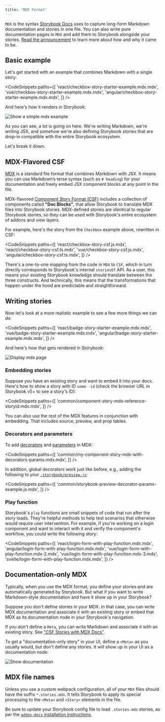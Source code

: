 ```yaml
---
title: 'MDX Format'
---
```


`MDX` is the syntax [Storybook Docs](../writing-docs/introduction.md) uses to capture long-form Markdown documentation and stories in one file. You can also write pure documentation pages in `MDX` and add them to Storybook alongside your stories. [Read the announcement](https://medium.com/storybookjs/rich-docs-with-storybook-mdx-61bc145ae7bc) to learn more about how and why it came to be.

## Basic example

Let's get started with an example that combines Markdown with a single story:

<!-- prettier-ignore-start -->

<CodeSnippets
  paths={[
    'react/checkbox-story-starter-example.mdx.mdx',
    'vue/checkbox-story-starter-example.mdx.mdx',
    'angular/checkbox-story-starter-example.mdx.mdx',
  ]}
/>

<!-- prettier-ignore-end -->

And here's how it renders in Storybook:

![Show a simple mdx example](./mdx-simple.png)

As you can see, a lot is going on here. We're writing Markdown, we're writing JSX, and somehow we're also defining Storybook stories that are drop-in compatible with the entire Storybook ecosystem.

Let's break it down.

## MDX-Flavored CSF

[MDX](https://mdxjs.com/) is a standard file format that combines Markdown with JSX. It means you can use Markdown’s terse syntax (such as `# heading`) for your documentation and freely embed JSX component blocks at any point in the file.

MDX-flavored [Component Story Format (CSF)](https://medium.com/storybookjs/component-story-format-66f4c32366df) includes a collection of components called **"Doc Blocks"**, that allow Storybook to translate MDX files into Storybook stories. MDX-defined stories are identical to regular Storybook stories, so they can be used with Storybook's entire ecosystem of addons and view layers.

For example, here's the story from the `Checkbox` example above, rewritten in CSF:

<!-- prettier-ignore-start -->

<CodeSnippets
  paths={[
    'react/checkbox-story-csf.js.mdx',
    'react/checkbox-story-csf.ts.mdx',
    'vue/checkbox-story-csf.js.mdx',
    'angular/checkbox-story-csf.ts.mdx',
  ]}
/>

<!-- prettier-ignore-end -->

There's a one-to-one mapping from the code in `MDX` to `CSF`, which in turn directly corresponds to Storybook's internal `storiesOf` API. As a user, this means your existing Storybook knowledge should translate between the three constructs. And technically, this means that the transformations that happen under the hood are predictable and straightforward.

## Writing stories

Now let's look at a more realistic example to see a few more things we can do:

<!-- prettier-ignore-start -->

<CodeSnippets
  paths={[
    'react/badge-story-starter-example.mdx.mdx',
    'vue/badge-story-starter-example.mdx.mdx',
    'angular/badge-story-starter-example.mdx.mdx',
  ]}
/>

<!-- prettier-ignore-end -->

And here's how that gets rendered in Storybook:

![Display mdx page](./mdx-page.png)

### Embedding stories

Suppose you have an existing story and want to embed it into your docs. Here's how to show a story with ID `some--id` (check the browser URL in Storybook v5+ to see a story's ID):

<!-- prettier-ignore-start -->

<CodeSnippets
  paths={[
    'common/component-story-mdx-reference-storyid.mdx.mdx',
  ]}
/>

<!-- prettier-ignore-end -->

You can also use the rest of the MDX features in conjunction with embedding. That includes source, preview, and prop tables.

### Decorators and parameters

To add [decorators](../writing-docs/mdx.md#decorators-and-parameters) and [parameters](../writing-docs/mdx.md#decorators-and-parameters) in MDX:

<!-- prettier-ignore-start -->

<CodeSnippets
  paths={[
    'common/my-component-story-mdx-with-decorators-params.mdx.mdx',
  ]}
/>

<!-- prettier-ignore-end -->

In addition, global decorators work just like before, e.g., adding the following to your [`.storybook/preview.js`](../configure/overview.md#configure-story-rendering):

<!-- prettier-ignore-start -->

<CodeSnippets
  paths={[
    'common/storybook-preview-decorator-params-example.js.mdx',
  ]}
/>

<!-- prettier-ignore-end -->

### Play function

Storybook's `play` functions are small snippets of code that run after the story loads. They're helpful methods to help test scenarios that otherwise would require user intervention. For example, if you're working on a login component and want to interact with it and verify the component's workflow, you could write the following story:

<!-- prettier-ignore-start -->

<CodeSnippets
  paths={[
    'react/login-form-with-play-function.mdx.mdx',
    'angular/login-form-with-play-function.mdx.mdx',
    'vue/login-form-with-play-function.mdx-2.mdx',
    'vue/login-form-with-play-function.mdx-3.mdx',
    'svelte/login-form-with-play-function.mdx.mdx',
  ]}
/>

<!-- prettier-ignore-end -->

## Documentation-only MDX

Typically, when you use the MDX format, you define your stories and are automatically generated by Storybook. But what if you want to write Markdown-style documentation and have it show up in your Storybook?

Suppose you don't define stories in your MDX. In that case, you can write MDX documentation and associate it with an existing story or embed that MDX as its documentation node in your Storybook's navigation.

If you don't define a `Meta`, you can write Markdown and associate it with an existing story. See ["CSF Stories with MDX Docs"](../writing-docs/mdx.md).

To get a "documentation-only story" in your UI, define a `<Meta>` as you usually would, but don't define any stories. It will show up in your UI as a documentation node:

![Show documentation](./mdx-documentation-only.png)

## MDX file names

Unless you use a custom webpack configuration, all of your `MDX` files should have the suffix `*.stories.mdx`. It tells Storybook to apply its special processing to the `<Meta>` and `<Story>` elements in the file.

Be sure to update your Storybook config file to load `.stories.mdx` stories, as per the [`addon-docs` installation instructions](https://github.com/nslabspl/storybook/tree/master/addons/docs#installation).
